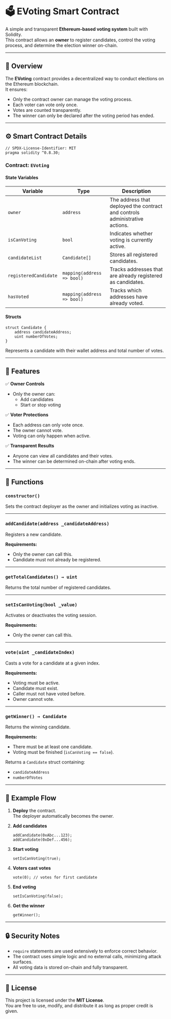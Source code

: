 # 🗳️ EVoting Smart Contract

A simple and transparent **Ethereum-based voting system** built with Solidity.  
This contract allows an **owner** to register candidates, control the voting process, and determine the election winner on-chain.

---

## 📜 Overview

The **EVoting** contract provides a decentralized way to conduct elections on the Ethereum blockchain.  
It ensures:
- Only the contract owner can manage the voting process.
- Each voter can vote only once.
- Votes are counted transparently.
- The winner can only be declared after the voting period has ended.

---

## ⚙️ Smart Contract Details

```solidity
// SPDX-License-Identifier: MIT
pragma solidity ^0.8.30;
```

### Contract: `EVoting`

#### State Variables
| Variable | Type | Description |
|-----------|------|-------------|
| `owner` | `address` | The address that deployed the contract and controls administrative actions. |
| `isCanVoting` | `bool` | Indicates whether voting is currently active. |
| `candidateList` | `Candidate[]` | Stores all registered candidates. |
| `registeredCandidate` | `mapping(address => bool)` | Tracks addresses that are already registered as candidates. |
| `hasVoted` | `mapping(address => bool)` | Tracks which addresses have already voted. |

#### Structs
```solidity
struct Candidate {
    address candidateAddress;
    uint numberOfVotes;
}
```
Represents a candidate with their wallet address and total number of votes.

---

## 🚀 Features

✅ **Owner Controls**
- Only the owner can:
  - Add candidates
  - Start or stop voting

✅ **Voter Protections**
- Each address can only vote once.
- The owner cannot vote.
- Voting can only happen when active.

✅ **Transparent Results**
- Anyone can view all candidates and their votes.
- The winner can be determined on-chain after voting ends.

---

## 🧩 Functions

### `constructor()`
Sets the contract deployer as the owner and initializes voting as inactive.

---

### `addCandidate(address _candidateAddress)`
Registers a new candidate.

**Requirements:**
- Only the owner can call this.
- Candidate must not already be registered.

---

### `getTotalCandidates() → uint`
Returns the total number of registered candidates.

---

### `setIsCanVoting(bool _value)`
Activates or deactivates the voting session.

**Requirements:**
- Only the owner can call this.

---

### `vote(uint _candidateIndex)`
Casts a vote for a candidate at a given index.

**Requirements:**
- Voting must be active.  
- Candidate must exist.  
- Caller must not have voted before.  
- Owner cannot vote.

---

### `getWinner() → Candidate`
Returns the winning candidate.

**Requirements:**
- There must be at least one candidate.  
- Voting must be finished (`isCanVoting == false`).  

Returns a `Candidate` struct containing:
- `candidateAddress`
- `numberOfVotes`

---

## 🧠 Example Flow

1. **Deploy** the contract.  
   The deployer automatically becomes the owner.

2. **Add candidates**  
   ```solidity
   addCandidate(0xAbc...123);
   addCandidate(0xDef...456);
   ```

3. **Start voting**  
   ```solidity
   setIsCanVoting(true);
   ```

4. **Voters cast votes**  
   ```solidity
   vote(0); // votes for first candidate
   ```

5. **End voting**  
   ```solidity
   setIsCanVoting(false);
   ```

6. **Get the winner**  
   ```solidity
   getWinner();
   ```

---

## 🔒 Security Notes
- `require` statements are used extensively to enforce correct behavior.
- The contract uses simple logic and no external calls, minimizing attack surfaces.
- All voting data is stored on-chain and fully transparent.

---

## 🧾 License
This project is licensed under the **MIT License**.  
You are free to use, modify, and distribute it as long as proper credit is given.